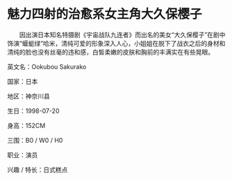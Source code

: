 # 魅力四射的治愈系女主角大久保樱子



　　因出演日本知名特摄剧《宇宙战队九连者》而出名的美女“大久保樱子”在剧中饰演“蝘蜓绿”哈米，清纯可爱的形象深入人心，小姐姐在脱下了战衣之后的身材和清纯的脸也没有丝毫的违和感，白皙柔嫩的皮肤和胸前的丰满实在有些晃眼。

英文名：Ookubou Sakurako

国家：日本

地区：神奈川县

生日：1998-07-20

身高：152CM 

三围：B0 / W0 / H0

职业：演员

兴趣 / 特长：日式糕点